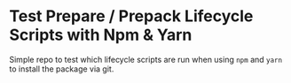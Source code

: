 # Test Prepare / Prepack Lifecycle Scripts with Npm & Yarn

Simple repo to test which lifecycle scripts are run when using `npm` and `yarn` to install the package via git.